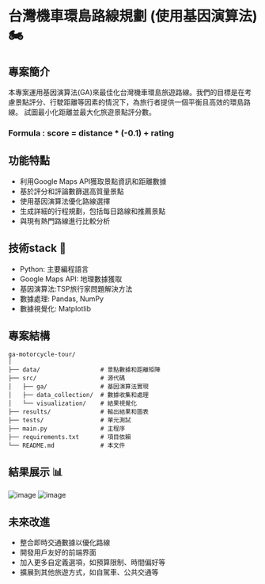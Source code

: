 # 台灣機車環島路線規劃 (使用基因演算法) :motorcycle:

## 專案簡介

本專案運用基因演算法(GA)來最佳化台灣機車環島旅遊路線。我們的目標是在考慮景點評分、行駛距離等因素的情況下，為旅行者提供一個平衡且高效的環島路線。
試圖最小化距離並最大化旅遊景點評分數。
<br>
### Formula : score = distance * (-0.1) + rating

## 功能特點

- 利用Google Maps API獲取景點資訊和距離數據
- 基於評分和評論數篩選高質量景點
- 使用基因演算法優化路線選擇
- 生成詳細的行程規劃，包括每日路線和推薦景點
- 與現有熱門路線進行比較分析

## 技術stack :dna:

- Python: 主要編程語言
- Google Maps API: 地理數據獲取
- 基因演算法:TSP旅行家問題解決方法
- 數據處理: Pandas, NumPy
- 數據視覺化: Matplotlib

## 專案結構

```
ga-motorcycle-tour/
│
├── data/                 # 景點數據和距離矩陣
├── src/                  # 源代碼
│   ├── ga/               # 基因演算法實現
│   ├── data_collection/  # 數據收集和處理
│   └── visualization/    # 結果視覺化
├── results/              # 輸出結果和圖表
├── tests/                # 單元測試
├── main.py               # 主程序
├── requirements.txt      # 項目依賴
└── README.md             # 本文件
```

## 結果展示 :bar_chart:

![image](https://github.com/user-attachments/assets/945205e9-c4dc-433d-81f7-1a050611092b)
![image](https://github.com/user-attachments/assets/471d6558-e1a1-4828-8513-9a2cda945a65)


## 未來改進

- 整合即時交通數據以優化路線
- 開發用戶友好的前端界面
- 加入更多自定義選項，如預算限制、時間偏好等
- 擴展到其他旅遊方式，如自駕車、公共交通等
